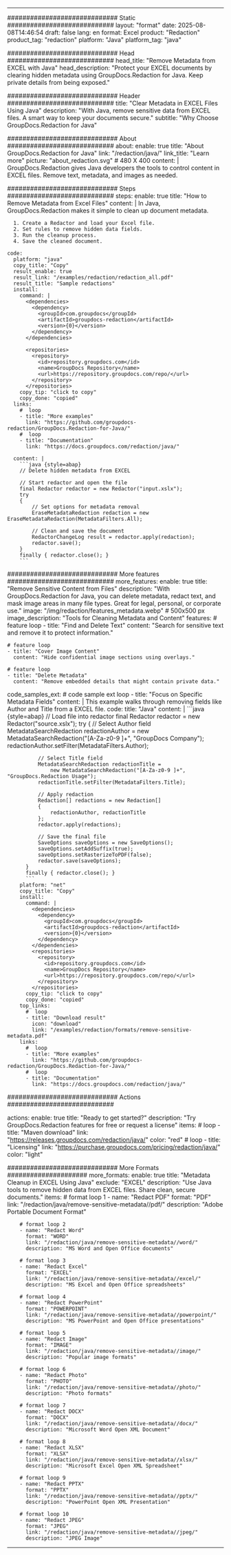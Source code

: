 
---
############################# Static ############################
layout: "format"
date:  2025-08-08T14:46:54
draft: false
lang: en
format: Excel
product: "Redaction"
product_tag: "redaction"
platform: "Java"
platform_tag: "java"

############################# Head ############################
head_title: "Remove Metadata from EXCEL with Java"
head_description: "Protect your EXCEL documents by clearing hidden metadata using GroupDocs.Redaction for Java. Keep private details from being exposed."

############################# Header ############################
title: "Clear Metadata in EXCEL Files Using Java" 
description: "With Java, remove sensitive data from EXCEL files. A smart way to keep your documents secure."
subtitle: "Why Choose GroupDocs.Redaction for Java" 

############################# About ############################
about:
    enable: true
    title: "About GroupDocs.Redaction for Java"
    link: "/redaction/java/"
    link_title: "Learn more"
    picture: "about_redaction.svg" # 480 X 400
    content: |
       GroupDocs.Redaction gives Java developers the tools to control content in EXCEL files. Remove text, metadata, and images as needed.

############################# Steps ############################
steps:
    enable: true
    title: "How to Remove Metadata from Excel Files"
    content: |
      In Java, GroupDocs.Redaction makes it simple to clean up document metadata.
      
      1. Create a Redactor and load your Excel file.
      2. Set rules to remove hidden data fields.
      3. Run the cleanup process.
      4. Save the cleaned document.
   
    code:
      platform: "java"
      copy_title: "Copy"
      result_enable: true
      result_link: "/examples/redaction/redaction_all.pdf"
      result_title: "Sample redactions"
      install:
        command: |
          <dependencies>
            <dependency>
              <groupId>com.groupdocs</groupId>
              <artifactId>groupdocs-redaction</artifactId>
              <version>{0}</version>
            </dependency>
          </dependencies>

          <repositories>
            <repository>
              <id>repository.groupdocs.com</id>
              <name>GroupDocs Repository</name>
              <url>https://repository.groupdocs.com/repo/</url>
            </repository>
          </repositories>
        copy_tip: "click to copy"
        copy_done: "copied"
      links:
        #  loop
        - title: "More examples"
          link: "https://github.com/groupdocs-redaction/GroupDocs.Redaction-for-Java/"
        #  loop
        - title: "Documentation"
          link: "https://docs.groupdocs.com/redaction/java/"
          
      content: |
        ```java {style=abap}
        // Delete hidden metadata from EXCEL

        // Start redactor and open the file
        final Redactor redactor = new Redactor("input.xslx");
        try
        {
            // Set options for metadata removal
            EraseMetadataRedaction redaction = new EraseMetadataRedaction(MetadataFilters.All);

            // Clean and save the document
            RedactorChangeLog result = redactor.apply(redaction);
            redactor.save();
        }
        finally { redactor.close(); }
        ```            


############################# More features ############################
more_features:
  enable: true
  title: "Remove Sensitive Content from Files"
  description: "With GroupDocs.Redaction for Java, you can delete metadata, redact text, and mask image areas in many file types. Great for legal, personal, or corporate use."
  image: "/img/redaction/features_metadata.webp" # 500x500 px
  image_description: "Tools for Cleaning Metadata and Content"
  features:
    # feature loop
    - title: "Find and Delete Text"
      content: "Search for sensitive text and remove it to protect information."

    # feature loop
    - title: "Cover Image Content"
      content: "Hide confidential image sections using overlays."

    # feature loop
    - title: "Delete Metadata"
      content: "Remove embedded details that might contain private data."
      
  code_samples_ext:
    # code sample ext loop
    - title: "Focus on Specific Metadata Fields"
      content: |
        This example walks through removing fields like Author and Title from a EXCEL file.
      code:
        title: "Java"
        content: |
          ```java {style=abap}
          //  Load file into redactor
          final Redactor redactor = new Redactor("source.xslx");
          try
          {
              // Select Author field
              MetadataSearchRedaction redactionAuthor = 
                  new MetadataSearchRedaction("[A-Za-z0-9 ]+", "GroupDocs Company");
              redactionAuthor.setFilter(MetadataFilters.Author);

              // Select Title field
              MetadataSearchRedaction redactionTitle = 
                  new MetadataSearchRedaction("[A-Za-z0-9 ]+", "GroupDocs.Redaction Usage");
              redactionTitle.setFilter(MetadataFilters.Title);

              // Apply redaction
              Redaction[] redactions = new Redaction[]
              {
                  redactionAuthor, redactionTitle
              };
              redactor.apply(redactions);

              // Save the final file
              SaveOptions saveOptions = new SaveOptions();
              saveOptions.setAddSuffix(true);
              saveOptions.setRasterizeToPDF(false);
              redactor.save(saveOptions);
          }
          finally { redactor.close(); }
          ```
        platform: "net"
        copy_title: "Copy"
        install:
          command: |
            <dependencies>
              <dependency>
                <groupId>com.groupdocs</groupId>
                <artifactId>groupdocs-redaction</artifactId>
                <version>{0}</version>
              </dependency>
            </dependencies>
            <repositories>
              <repository>
                <id>repository.groupdocs.com</id>
                <name>GroupDocs Repository</name>
                <url>https://repository.groupdocs.com/repo/</url>
              </repository>
            </repositories>
          copy_tip: "click to copy"
          copy_done: "copied"
        top_links:
          #  loop
          - title: "Download result"
            icon: "download"
            link: "/examples/redaction/formats/remove-sensitive-metadata.pdf"
        links:
          #  loop
          - title: "More examples"
            link: "https://github.com/groupdocs-redaction/GroupDocs.Redaction-for-Java/"
          #  loop
          - title: "Documentation"
            link: "https://docs.groupdocs.com/redaction/java/"


############################# Actions ############################

actions:
  enable: true
  title: "Ready to get started?"
  description: "Try GroupDocs.Redaction features for free or request a license"
  items:
    #  loop
    - title: "Maven download"
      link: "https://releases.groupdocs.com/redaction/java/"
      color: "red"
        #  loop
    - title: "Licensing"
      link: "https://purchase.groupdocs.com/pricing/redaction/java/"
      color: "light"


############################# More Formats #####################
more_formats:
    enable: true
    title: "Metadata Cleanup in EXCEL Using Java"
    exclude: "EXCEL"
    description: "Use Java tools to remove hidden data from EXCEL files. Share clean, secure documents."
    items: 
        # format loop 1
        - name: "Redact PDF"
          format: "PDF"
          link: "/redaction/java/remove-sensitive-metadata//pdf/"
          description: "Adobe Portable Document Format"

        # format loop 2
        - name: "Redact Word"
          format: "WORD"
          link: "/redaction/java/remove-sensitive-metadata//word/"
          description: "MS Word and Open Office documents"
          
        # format loop 3
        - name: "Redact Excel"
          format: "EXCEL"
          link: "/redaction/java/remove-sensitive-metadata//excel/"
          description: "MS Excel and Open Office spreadsheets"

        # format loop 4
        - name: "Redact PowerPoint"
          format: "POWERPOINT"
          link: "/redaction/java/remove-sensitive-metadata//powerpoint/"
          description: "MS PowerPoint and Open Office presentations"

        # format loop 5
        - name: "Redact Image"
          format: "IMAGE"
          link: "/redaction/java/remove-sensitive-metadata//image/"
          description: "Popular image formats"

        # format loop 6
        - name: "Redact Photo"
          format: "PHOTO"
          link: "/redaction/java/remove-sensitive-metadata//photo/"
          description: "Photo formats"

        # format loop 7
        - name: "Redact DOCX"
          format: "DOCX"
          link: "/redaction/java/remove-sensitive-metadata//docx/"
          description: "Microsoft Word Open XML Document"
          
        # format loop 8
        - name: "Redact XLSX"
          format: "XLSX"
          link: "/redaction/java/remove-sensitive-metadata//xlsx/"
          description: "Microsoft Excel Open XML Spreadsheet"
          
        # format loop 9
        - name: "Redact PPTX"
          format: "PPTX"
          link: "/redaction/java/remove-sensitive-metadata//pptx/"
          description: "PowerPoint Open XML Presentation"

        # format loop 10
        - name: "Redact JPEG"
          format: "JPEG"
          link: "/redaction/java/remove-sensitive-metadata//jpeg/"
          description: "JPEG Image"


---